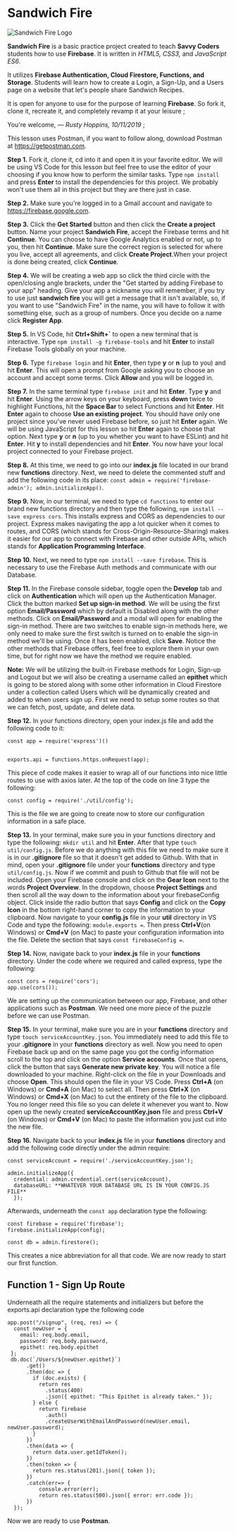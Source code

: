# **Sandwich Fire**

![Sandwich Fire Logo](/sandwich-fire-logo.png)

**Sandwich Fire** is a basic practice project created to teach **Savvy Coders** students how to use **Firebase**. It is written in _HTML5, CSS3,_ and _JavaScript ES6_. 

It utilizes **Firebase Authentication, Cloud Firestore, Functions, and Storage**. Students will learn how to create a Login, a Sign-Up, and a Users page on a website that let's people share Sandwich Recipes. 

It is open for anyone to use for the purpose of learning **Firebase**. So fork it, clone it, recreate it, and completely revamp it at your leisure ;

You're welcome, &mdash; _Rusty Hoppins, 10/11/2019_ ;

This lesson uses Postman, if you want to follow along, download Postman at https://getpostman.com.


**Step 1.** Fork it, clone it, cd into it and open it in your favorite editor. We will be using VS Code for this lesson but feel free to use the editor of your choosing if you know how to perform the similar tasks.
 Type ```npm install``` and press **Enter** to install the dependencies for this project. We probably won't use them all in this project but they are there just in case.

**Step 2.** Make sure you're logged in to a Gmail account and navigate to https://firebase.google.com.

**Step 3.** Click the **Get Started** button and then click the **Create a project** button. Name your project **Sandwich Fire**, accept the Firebase terms and hit **Continue**.
You can choose to have Google Analytics enabled or not, up to you, then hit **Continue**. Make sure the correct region is selected for where you live, accept all agreements, and click **Create Project**.When your project is done being created, click **Continue**.

**Step 4.** We will be creating a web app so click the third circle with the open/closing angle brackets, under the "Get started by adding Firebase to your app" heading. Give your app a nickname you will remember, if you try to use just **sandwich fire** you will get a message that it isn't available, so, if you want to use "Sandwich Fire" in the name, you will have to follow it with something else, such as a group of numbers. Once you decide on a name click **Register App**.

**Step 5.** In VS Code, hit **Ctrl+Shift+`** to open a new terminal that is interactive. Type ```npm install -g firebase-tools``` and hit **Enter** to install Firebase Tools globally on your machine.

**Step 6.** Type ```firebase login``` and hit **Enter**, then type **y** or **n** (up to you) and hit **Enter**. This will open a prompt from Google asking you to choose an account and accept some terms. Click **Allow** and you will be logged in.

**Step 7.** In the same terminal type ```firebase init``` and hit **Enter**. Type **y** and hit **Enter**. Using the arrow keys on your keyboard, press **down** twice to highlight Functions, hit the **Space Bar** to select Functions and hit **Enter**. Hit **Enter** again to choose **Use an existing project**. You should have only one project since you've never used Firebase before, so just hit **Enter** again. We will be using JavaScript for this lesson so hit **Enter** again to choose that option. Next type **y** or **n** (up to you whether you want to have ESLint) and hit **Enter**. Hit **y** to install dependencies and hit **Enter**. You now have your local project connected to your Firebase project.

**Step 8.** At this time, we need to go into our **index.js** file located in our brand new **functions** directory. Next, we need to delete the commented stuff and add the following code in its place: ```const admin = require('firebase-admin');
admin.initializeApp()```.

**Step 9.** Now, in our terminal, we need to type ```cd functions``` to enter our brand new functions directory and then type the following, ```npm install --save express cors```. This installs express and CORS as dependencies to our project. Express makes navigating the app a lot quicker when it comes to routes, and CORS (which stands for Cross-Origin-Resource-Sharing) makes it easier for our app to connect with Firebase and other outside APIs, which stands for **Application Programming Interface**. 

**Step 10.** Next, we need to type ```npm install --save firebase```. This is necessary to use the Firebase Auth methods and communicate with our Database.

**Step 11.** In the Firebase console sidebar, toggle open the **Develop** tab and click on **Authentication** which will open up the Authentication Manager. Click the button marked **Set up sign-in method**. We will be using the first option **Email/Password** which by default is Disabled along with the other methods. Click on **Email/Password** and a modal will open for enabling the sign-in method. There are two switches to enable sign-in methods here, we only need to make sure the first switch is turned on to enable the  sign-in method we'll be using. Once it has been enabled, click **Save**. Notice the other methods that Firebase offers, feel free to explore them in your own time, but for right now we have the method we require enabled.

**Note:** We will be utilizing the built-in Firebase methods for Login, Sign-up and Logout but we will also be creating a username called an **epithet** which is going to be stored along with some other information in Cloud Firestore under a collection called Users which will be dynamically created and added to when users sign up. First we need to setup some routes so that we can fetch, post, update, and delete data.

**Step 12.** In your functions directory, open your index.js file and add the following code to it: 
```
const app = require('express')()


exports.api = functions.https.onRequest(app);
``` 
This piece of code makes it easier to wrap all of our functions into nice little routes to use with axios later. At the top of the code on line 3 type the following: 
```
const config = require('./util/config');
``` 
This is the file we are going to create now to store our configuration information in a safe place.

**Step 13.** In your terminal, make sure you in your functions directory and type the following: ```mkdir util``` and hit **Enter**.
After that type ```touch util/config.js```. Before we do anything with this file we need to make sure it is in our **.gitignore** file so that it doesn't get added to Github. With that in mind, open your **.gitignore** file under your **functions** directory and type ```util/config.js```. Now if we commit and push to Github that file will not be included. Open your Firebase console and click on the **Gear Icon** next to the words **Project Overview**. In the dropdown, choose **Project Settings** and then scroll all the way down to the information about your firebaseConfig object. Click inside the radio button that says **Config** and click on the **Copy Icon** in the bottom right-hand corner to copy the information to your clipboard. Now navigate to your **config.js** file in your **util** directory in VS Code and type the following: ```module.exports =```. Then press **Ctrl+V**(on Windows) or **Cmd+V** (on Mac) to paste your configuration information into the file. Delete the section that says ```const firebaseConfig =```.

**Step 14.** Now, navigate back to your **index.js** file in your **functions** directory. Under the code where we required and called express, type the following: 
```
const cors = require('cors');
app.use(cors());
```
We are setting up the communication between our app, Firebase, and other applications such as **Postman**. We need one more piece of the puzzle before we can use Postman. 

**Step 15.** In your terminal, make sure you are in your **functions** directory and type ```touch serviceAccountKey.json```.
You immediately need to add this file to your **.gitignore** in your **functions** directory as well. Now you need to open Firebase back up and on the same page you got the config information scroll to the top and click on the option **Service accounts**. Once that opens, click the button that says **Generate new private key**. You will notice a file downloaded to your machine. Right-click on the file in your Downloads and choose **Open**. This should open the file in your VS Code. Press **Ctrl+A** (on Windows) or **Cmd+A** (on Mac) to select all. Then press **Ctrl+X** (on Windows) or **Cmd+X** (on Mac) to cut the entirety of the file to the clipboard. You no longer need this file so you can delete it whenever you want to. Now open up the newly created **serviceAccountKey.json** file and press **Ctrl+V** (on Windows) or **Cmd+V** (on Mac) to paste the information you just cut into the new file. 

**Step 16.** Navigate back to your **index.js** file in your **functions** directory and add the following code directly under the admin require: 
```
const serviceAccount = require('./serviceAccountKey.json');

admin.initializeApp({ 
  credential: admin.credential.cert(serviceAccount), 
  databaseURL: **WHATEVER YOUR DATABASE URL IS IN YOUR CONFIG.JS FILE** 
  });
  ``` 
  Afterwards, underneath the ```const app``` declaration type the following: 
  ```
  const firebase = require('firebase');
  firebase.initializeApp(config);

  const db = admin.firestore();
  ``` 
  This creates a nice abbreviation for all that code. We are now ready to start our first function.

## Function 1 - **Sign Up Route**

Underneath all the require statements and initializers but before the exports.api declaration type the following code

```
app.post("/signup", (req, res) => {
  const newUser = { 
    email: req.body.email,
    password: req.body.password,
    epithet: req.body.epithet
 };
 db.doc(`/Users/${newUser.epithet}`)
      .get()
      .then(doc => {
        if (doc.exists) {
          return res
            .status(400)
            .json({ epithet: "This Epithet is already taken." });
        } else {
          return firebase
            .auth()
            .createUserWithEmailAndPassword(newUser.email, newUser.password);
        }
      })
      .then(data => {
        return data.user.getIdToken();
      })
      .then(token => {
        return res.status(201).json({ token });
      })
      .catch(err=> {
          console.error(err);
          return res.status(500).json({ error: err.code });
      })
  });
  ```

  Now we are ready to use **Postman**.

  












